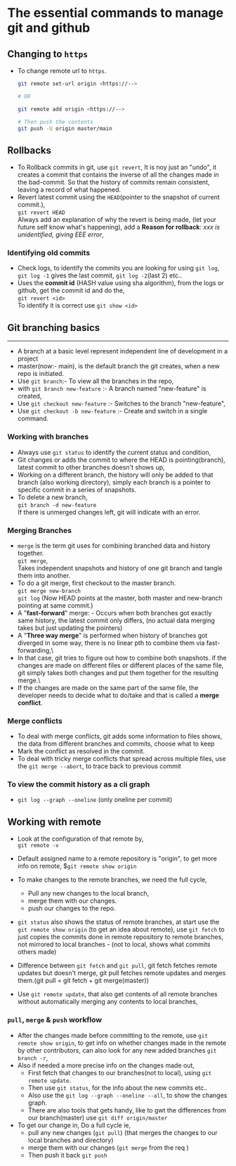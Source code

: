 # The essential commands to manage git and github

## Changing to `https`

* To change remote url to `https`.

  ```bash
  git remote set-url origin <https://-->

  # OR

  git remote add origin <https://-->

  # Then push the contents
  git push -U origin master/main
  ```

## Rollbacks

* To Rollback commits in git, use `git revert`, It is noy just an "undo", it creates a commit that contains the inverse of all the changes made in the bad-commit. So that the history of commits remain consistent, leaving a record of what happened.
* Revert latest commit using the `HEAD`(pointer to the snapshot of current commit.),\
  `git revert HEAD`\
  Always add an explanation of why the revert is being made, (let your future self know what's happening), add a **Reason for rollback**: *xxx is unidentified, giving EEE error*,

### Identifying old commits

* Check logs, to identify the commits you are looking for using `git log`, `git log -1` gives the last commit, `git log -2`(last 2) etc..
* Uses the **commit id** (HASH value using sha algorithm), from the logs or github, get the commit id and do the,\
  `git revert <id>`\
  To identify it is correct use `git show <id>`

## Git branching basics

---

* A branch at a basic level represent independent line of development in a project
* master(now:- main), is the default branch the git creates, when a new repo is initiated.
* Use `git branch`:- To view all the branches in the repo,
* with `git branch new-feature` :- A branch named "new-feature" is created,
* Use `git checkout new-feature` :- Switches to the branch "new-feature",
* Use `git checkout -b new-feature` :- Create and switch in a single command.

### Working with branches

* Always use `git status` to identify the current status and condition,
* Git changes or adds the commit to where the HEAD is pointing(branch), latest commit to other branches doesn't shows up,
* Working on a different branch, the history will only be added to that branch (also working directory), simply each branch is a pointer to specific commit in a series of snapshots.
* To delete a new branch,\
  `git branch -d new-feature`\
  If there is unmerged changes left, git will indicate with an error.

### Merging Branches

* `merge` is the term git uses for combining branched data and history together.\
  `git merge`,\
  Takes independent snapshots and history of one git branch and tangle them into another.
* To do a git merge, first checkout to the master branch.\
  `git merge new-branch`\
  `git log`  (Now HEAD points at the master, both master and new-branch pointing at same commit.)
* A "**fast-forward**" merge: - Occurs when both branches got exactly same history, the latest commit only differs, (no actual data merging takes but just updating the pointers)
* A "**Three way merge**" is performed when history of branches got diverged in some way, there is no linear pth to combine them via fast-forwarding,\
* In that case, git tries to figure out how to combine both snapshots. if the changes are made on different files or different places of the same file, git simply takes both changes and put them together for the resulting merge.\
* If the changes are made on the same part of the same file, the developer needs to decide what to do/take and that is called a **merge conflict**.

### Merge conflicts

* To deal with merge conflicts, git adds some information to files shows, the data from different branches and commits, choose what to keep
* Mark the conflict as resolved in the commit.
* To deal with tricky merge conflicts that spread across multiple files, use the `git merge --abort`, to trace back to previous commit

### To view the commit history as a cli graph

* `git log --graph --oneline` (only oneline per commit)

## Working with remote

* Look at the configuration of that remote by,\
  `git remote -v`
* Default assigned name to a remote repository is "origin", to get more info on remote,
  $`git remote show origin`

* To make changes to the remote branches, we need the full cycle,
  * Pull any new changes to the local branch,
  * merge them with our changes.
  * push our changes to the repo.
* `git status` also shows the status of remote branches, at start use the `git remote show origin` (to get an idea about remote), use `git fetch` to just copies the commits done in remote repository to remote branches, not mirrored to local branches - (not to local, shows what commits others made)
* Difference between `git fetch` and `git pull`, git fetch fetches remote updates but doesn't merge, git pull fetches remote updates and merges them.(git pull = git fetch + git merge(master))
* Use `git remote update`, that also get contents of all remote branches without automatically merging any contents to local branches,

### `pull`, `merge` & `push` workflow

* After the changes made before committing to the remote, use `git remote show origin`, to get info on whether changes made in the remote by other contributors, can also look for any new added branches `git branch -r`,
* Also if needed a more precise info on the changes made out,
  * First fetch that changes to our branches(not to local), using `git remote update`.
  * Then use `git status`, for the info about the new commits etc..
  * Also use the `git log --graph --oneline --all`, to show the changes graph.
  * There are also tools that gets handy, like to gwt the differences from our branch(master) use `git diff origin/master`
* To get our change in, Do a full cycle ie,
  * pull any new changes (`git pull`) (that merges the changes to our local branches and directory)
  * merge them with our changes (`git merge` from the req <branch>)
  * Then push it back `git push`
